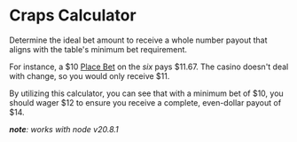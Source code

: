 # Craps Calculator

Determine the ideal bet amount to receive a whole number payout that aligns with the table's minimum bet requirement.

For instance, a $10 [Place Bet](https://wizardofodds.com/games/craps/basics/#place) on the *six* pays $11.67. The casino doesn't deal with change, so you would only receive $11. 

By utilizing this calculator, you can see that with a minimum bet of $10, you should wager $12 to ensure you receive a complete, even-dollar payout of $14.


*<strong>note</strong>: works with node v20.8.1*
